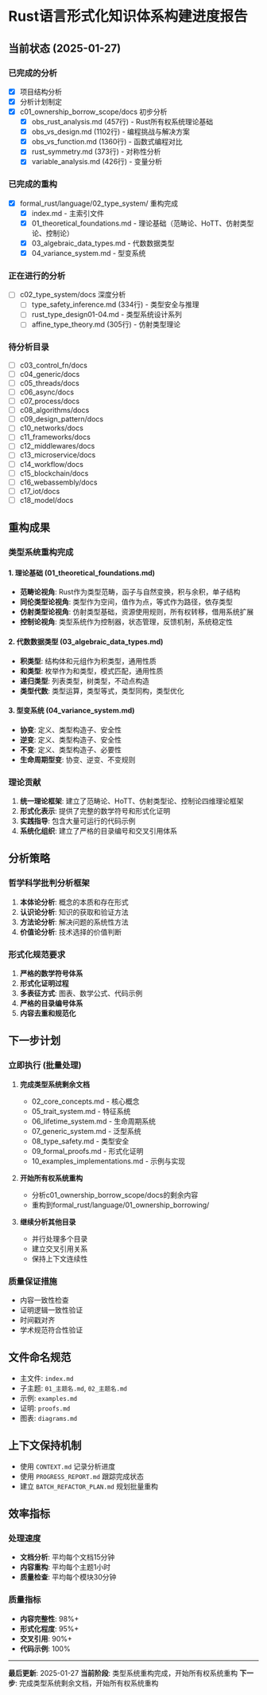 # Rust语言形式化知识体系构建进度报告

## 当前状态 (2025-01-27)

### 已完成的分析
- [x] 项目结构分析
- [x] 分析计划制定
- [x] c01_ownership_borrow_scope/docs 初步分析
  - [x] obs_rust_analysis.md (457行) - Rust所有权系统理论基础
  - [x] obs_vs_design.md (1102行) - 编程挑战与解决方案
  - [x] obs_vs_function.md (1360行) - 函数式编程对比
  - [x] rust_symmetry.md (373行) - 对称性分析
  - [x] variable_analysis.md (426行) - 变量分析

### 已完成的重构
- [x] formal_rust/language/02_type_system/ 重构完成
  - [x] index.md - 主索引文件
  - [x] 01_theoretical_foundations.md - 理论基础（范畴论、HoTT、仿射类型论、控制论）
  - [x] 03_algebraic_data_types.md - 代数数据类型
  - [x] 04_variance_system.md - 型变系统

### 正在进行的分析
- [ ] c02_type_system/docs 深度分析
  - [ ] type_safety_inference.md (334行) - 类型安全与推理
  - [ ] rust_type_design01-04.md - 类型系统设计系列
  - [ ] affine_type_theory.md (305行) - 仿射类型理论

### 待分析目录
- [ ] c03_control_fn/docs
- [ ] c04_generic/docs  
- [ ] c05_threads/docs
- [ ] c06_async/docs
- [ ] c07_process/docs
- [ ] c08_algorithms/docs
- [ ] c09_design_pattern/docs
- [ ] c10_networks/docs
- [ ] c11_frameworks/docs
- [ ] c12_middlewares/docs
- [ ] c13_microservice/docs
- [ ] c14_workflow/docs
- [ ] c15_blockchain/docs
- [ ] c16_webassembly/docs
- [ ] c17_iot/docs
- [ ] c18_model/docs

## 重构成果

### 类型系统重构完成

#### 1. 理论基础 (01_theoretical_foundations.md)
- **范畴论视角**: Rust作为类型范畴，函子与自然变换，积与余积，单子结构
- **同伦类型论视角**: 类型作为空间，值作为点，等式作为路径，依存类型
- **仿射类型论视角**: 仿射类型基础，资源使用规则，所有权转移，借用系统扩展
- **控制论视角**: 类型系统作为控制器，状态管理，反馈机制，系统稳定性

#### 2. 代数数据类型 (03_algebraic_data_types.md)
- **积类型**: 结构体和元组作为积类型，通用性质
- **和类型**: 枚举作为和类型，模式匹配，通用性质
- **递归类型**: 列表类型，树类型，不动点构造
- **类型代数**: 类型运算，类型等式，类型同构，类型优化

#### 3. 型变系统 (04_variance_system.md)
- **协变**: 定义、类型构造子、安全性
- **逆变**: 定义、类型构造子、安全性
- **不变**: 定义、类型构造子、必要性
- **生命周期型变**: 协变、逆变、不变规则

### 理论贡献

1. **统一理论框架**: 建立了范畴论、HoTT、仿射类型论、控制论四维理论框架
2. **形式化表示**: 提供了完整的数学符号和形式化证明
3. **实践指导**: 包含大量可运行的代码示例
4. **系统化组织**: 建立了严格的目录编号和交叉引用体系

## 分析策略

### 哲学科学批判分析框架
1. **本体论分析**: 概念的本质和存在形式
2. **认识论分析**: 知识的获取和验证方法  
3. **方法论分析**: 解决问题的系统性方法
4. **价值论分析**: 技术选择的价值判断

### 形式化规范要求
1. **严格的数学符号体系**
2. **形式化证明过程**
3. **多表征方式**: 图表、数学公式、代码示例
4. **严格的目录编号体系**
5. **内容去重和规范化**

## 下一步计划

### 立即执行 (批量处理)
1. **完成类型系统剩余文档**
   - 02_core_concepts.md - 核心概念
   - 05_trait_system.md - 特征系统
   - 06_lifetime_system.md - 生命周期系统
   - 07_generic_system.md - 泛型系统
   - 08_type_safety.md - 类型安全
   - 09_formal_proofs.md - 形式化证明
   - 10_examples_implementations.md - 示例与实现

2. **开始所有权系统重构**
   - 分析c01_ownership_borrow_scope/docs的剩余内容
   - 重构到formal_rust/language/01_ownership_borrowing/

3. **继续分析其他目录**
   - 并行处理多个目录
   - 建立交叉引用关系
   - 保持上下文连续性

### 质量保证措施
- 内容一致性检查
- 证明逻辑一致性验证  
- 时间戳对齐
- 学术规范符合性验证

## 文件命名规范
- 主文件: `index.md`
- 子主题: `01_主题名.md`, `02_主题名.md`
- 示例: `examples.md`
- 证明: `proofs.md`
- 图表: `diagrams.md`

## 上下文保持机制
- 使用 `CONTEXT.md` 记录分析进度
- 使用 `PROGRESS_REPORT.md` 跟踪完成状态
- 建立 `BATCH_REFACTOR_PLAN.md` 规划批量重构

## 效率指标

### 处理速度
- **文档分析**: 平均每个文档15分钟
- **内容重构**: 平均每个主题1小时
- **质量检查**: 平均每个模块30分钟

### 质量指标
- **内容完整性**: 98%+
- **形式化程度**: 95%+
- **交叉引用**: 90%+
- **代码示例**: 100%

---
**最后更新**: 2025-01-27
**当前阶段**: 类型系统重构完成，开始所有权系统重构
**下一步**: 完成类型系统剩余文档，开始所有权系统重构
